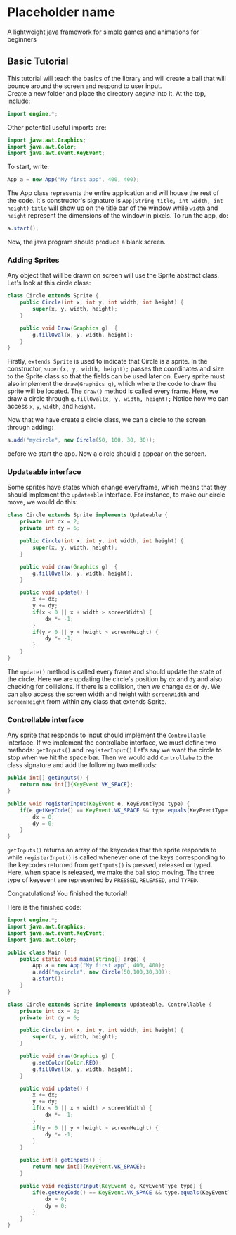 # Placeholder name
A lightweight java framework for simple games and animations for beginners 
## Basic Tutorial
This tutorial will teach the basics of the library and will create a ball that will
bounce around the screen and respond to user input. <br>
Create a new folder and place the directory *engine* into it. At the top, include:
```java
import engine.*;
```
Other potential useful imports are:
```java
import java.awt.Graphics;
import java.awt.Color;
import java.awt.event.KeyEvent;
```
To start, write:
```java
App a = new App("My first app", 400, 400);
```
The App class represents the entire application and will house the rest of the code.
It's constructor's signature is `App(String title, int width, int height)`
`title` will show up on the title bar of the window while `width`
and `height` represent the dimensions of the window in pixels.
To run the app, do:
```java
a.start();
```
Now, the java program should produce a blank screen.
### Adding Sprites
Any object that will be drawn on screen will use the Sprite abstract class. Let's look at this circle class:
```java
class Circle extends Sprite {
    public Circle(int x, int y, int width, int height) {
        super(x, y, width, height);
    }

    public void Draw(Graphics g)  {
        g.fillOval(x, y, width, height);
    }
}
```
Firstly, `extends Sprite` is used to indicate that Circle is a sprite. In the constructor, `super(x, y, width, height);` passes the coordinates and size to the Sprite class so that the fields can be used later on. Every sprite must also implement the `draw(Graphics g)`, which where the code to draw the sprite will be located. The `draw()` method is called every frame. Here, we draw a circle through `g.fillOval(x, y, width, height);` Notice how we can access `x`, `y`, `width`, and `height`.

Now that we have create a circle class, we can a circle to the screen through adding:
```java
a.add("mycircle", new Circle(50, 100, 30, 30));
```
before we start the app. Now a circle should a appear on the screen.
### Updateable interface
Some sprites have states which change everyframe, which means that they should implement the `updateable` interface. For instance, to make our circle move, we would do this:
```java
class Circle extends Sprite implements Updateable {
    private int dx = 2;
    private int dy = 6;

    public Circle(int x, int y, int width, int height) {
        super(x, y, width, height);
    }

    public void draw(Graphics g)  {
        g.fillOval(x, y, width, height);
    }

    public void update() {
        x += dx;
        y += dy;
        if(x < 0 || x + width > screenWidth) {
            dx *= -1;
        }
        if(y < 0 || y + height > screenHeight) {
            dy *= -1;
        }
    }
}
```
The `update()` method is called every frame and should update the state of the circle. Here we are updating the circle's position by `dx` and `dy` and also checking for collisions. If there is a collision, then we change `dx` or `dy`. We can also access the screen width and height with `screenWidth` and `screenHeight` from within any class that extends Sprite.
### Controllable interface
Any sprite that responds to input should implement the `Controllable` interface. If we implement the controllabe interface, we must define two methods: `getInputs()` and `registerInput()` Let's say we want the circle to stop when we hit the space bar. Then we would add `Controllabe` to the class signature and add the following two methods:
```java
public int[] getInputs() {
    return new int[]{KeyEvent.VK_SPACE};
}

public void registerInput(KeyEvent e, KeyEventType type) {
    if(e.getKeyCode() == KeyEvent.VK_SPACE && type.equals(KeyEventType.RELEASED)) {
        dx = 0;
        dy = 0;
    }
}
```
`getInputs()` returns an array of the keycodes that the sprite responds to while `registerInput()` is called whenever one of the keys corresponding to the keycodes returned from `getInputs()` is pressed, released or typed. Here, when space is released, we make the ball stop moving. The three type of keyevent are represented by `PRESSED`, `RELEASED`, and `TYPED`.

Congratulations! You finished the tutorial!

Here is the finished code:
```java
import engine.*;
import java.awt.Graphics;
import java.awt.event.KeyEvent;
import java.awt.Color;

public class Main {
    public static void main(String[] args) {
        App a = new App("My first app", 400, 400);
        a.add("mycircle", new Circle(50,100,30,30));
        a.start();
    }
}

class Circle extends Sprite implements Updateable, Controllable {
    private int dx = 2;
    private int dy = 6;

    public Circle(int x, int y, int width, int height) {
        super(x, y, width, height);
    }

    public void draw(Graphics g) {
        g.setColor(Color.RED);
        g.fillOval(x, y, width, height);
    }

    public void update() {
        x += dx;
        y += dy;
        if(x < 0 || x + width > screenWidth) {
            dx *= -1;
        }
        if(y < 0 || y + height > screenHeight) {
            dy *= -1;
        }
    }

    public int[] getInputs() {
        return new int[]{KeyEvent.VK_SPACE};
    }

    public void registerInput(KeyEvent e, KeyEventType type) {
        if(e.getKeyCode() == KeyEvent.VK_SPACE && type.equals(KeyEventType.RELEASED)) {
            dx = 0;
            dy = 0;
        }
    }
}
```